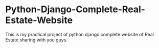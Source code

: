 # Python-Django-Complete-Real-Estate-Website
This is my practical project of python django complete website of Real Estate sharing with you guys.

